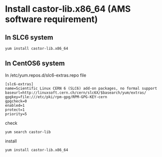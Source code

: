 # Install castor-lib.x86_64 (AMS software requirement)

## In SLC6 system
```
yum install castor-lib.x86_64
```

## In CentOS6 system
In /etc/yum.repos.d/slc6-extras.repo file
```
[slc6-extras]
name=Scientific Linux CERN 6 (SLC6) add-on packages, no formal support
baseurl=http://linuxsoft.cern.ch/cern/slc6X/$basearch/yum/extras/
gpgkey=file:///etc/pki/rpm-gpg/RPM-GPG-KEY-cern
gpgcheck=0
enabled=1
protect=1
priority=5
```
check
```
yum search castor-lib
```
install
```
yum install castor-lib.x86_64
```
